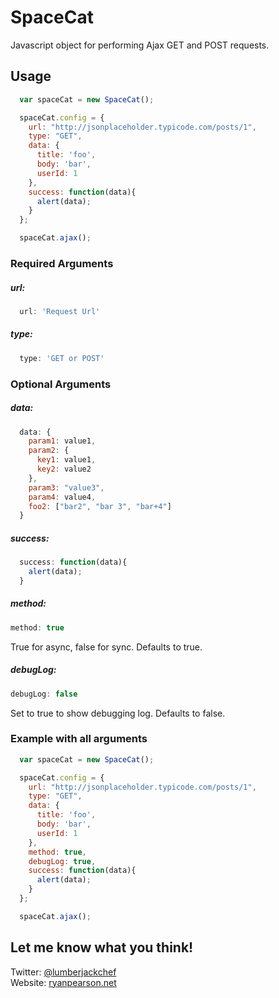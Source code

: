 # SpaceCat
Javascript object for performing Ajax GET and POST requests.



## Usage

```js
  var spaceCat = new SpaceCat();

  spaceCat.config = {
    url: "http://jsonplaceholder.typicode.com/posts/1",
    type: "GET",
    data: {
      title: 'foo',
      body: 'bar',
      userId: 1
    },
    success: function(data){
      alert(data);
    }
  };

  spaceCat.ajax();

```

### Required Arguments

##### url:
```js
  url: 'Request Url'
```

##### type:
```js
  type: 'GET or POST'
```

### Optional Arguments

##### data:
```js
  data: {
    param1: value1,
    param2: {
      key1: value1,
      key2: value2
    },
    param3: "value3",
    param4: value4,
    foo2: ["bar2", "bar 3", "bar+4"]
  }
```

##### success:
```js
  success: function(data){
    alert(data);
  }
```

##### method:
```js
method: true
```
True for async, false for sync. Defaults to true.

##### debugLog:
```js
debugLog: false
```
Set to true to show debugging log. Defaults to false.

### Example with all arguments

```js
  var spaceCat = new SpaceCat();

  spaceCat.config = {
    url: "http://jsonplaceholder.typicode.com/posts/1",
    type: "GET",
    data: {
      title: 'foo',
      body: 'bar',
      userId: 1
    },
    method: true,
    debugLog: true,
    success: function(data){
      alert(data);
    }
  };

  spaceCat.ajax();

```
## Let me know what you think!
Twitter: [@lumberjackchef](http://twitter.com/lumberjackchef)  
Website: [ryanpearson.net](http://ryanpearson.net)
